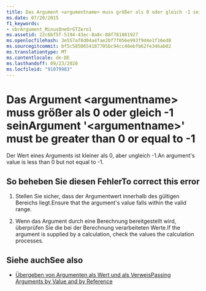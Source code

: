 ```yaml
---
title: Das Argument <argumentname> muss größer als 0 oder gleich -1 sein
ms.date: 07/20/2015
f1_keywords:
- vbrArgument_MinusOneOrGTZero1
ms.assetid: 22c6bf5f-5194-43ec-8a8c-88f781801927
ms.openlocfilehash: 3e557af8d04a4fae2bf7f056e993f9d4e1f16ed8
ms.sourcegitcommit: bf5c5850654187705bc94cc40ebfb62fe346ab02
ms.translationtype: MT
ms.contentlocale: de-DE
ms.lasthandoff: 09/23/2020
ms.locfileid: "91079983"
---
```

# <a name="argument-argumentname-must-be-greater-than-0-or-equal-to--1"></a><span data-ttu-id="2f901-102">Das Argument \<argumentname> muss größer als 0 oder gleich -1 sein</span><span class="sxs-lookup"><span data-stu-id="2f901-102">Argument '\<argumentname>' must be greater than 0 or equal to -1</span></span>

<span data-ttu-id="2f901-103">Der Wert eines Arguments ist kleiner als 0, aber ungleich -1.</span><span class="sxs-lookup"><span data-stu-id="2f901-103">An argument's value is less than 0 but not equal to -1.</span></span>  
  
## <a name="to-correct-this-error"></a><span data-ttu-id="2f901-104">So beheben Sie diesen Fehler</span><span class="sxs-lookup"><span data-stu-id="2f901-104">To correct this error</span></span>  
  
1. <span data-ttu-id="2f901-105">Stellen Sie sicher, dass der Argumentwert innerhalb des gültigen Bereichs liegt.</span><span class="sxs-lookup"><span data-stu-id="2f901-105">Ensure that the argument's value falls within the valid range.</span></span>  
  
2. <span data-ttu-id="2f901-106">Wenn das Argument durch eine Berechnung bereitgestellt wird, überprüfen Sie die bei der Berechnung verarbeiteten Werte.</span><span class="sxs-lookup"><span data-stu-id="2f901-106">If the argument is supplied by a calculation, check the values the calculation processes.</span></span>  
  
## <a name="see-also"></a><span data-ttu-id="2f901-107">Siehe auch</span><span class="sxs-lookup"><span data-stu-id="2f901-107">See also</span></span>

- [<span data-ttu-id="2f901-108">Übergeben von Argumenten als Wert und als Verweis</span><span class="sxs-lookup"><span data-stu-id="2f901-108">Passing Arguments by Value and by Reference</span></span>](../programming-guide/language-features/procedures/passing-arguments-by-value-and-by-reference.md)
